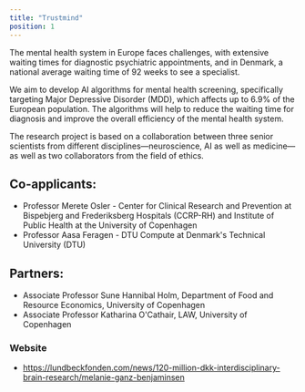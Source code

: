 ```yaml
---
title: "Trustmind"
position: 1
---
```


<p>
The mental health system in Europe faces challenges, with extensive waiting times for diagnostic psychiatric appointments, and in Denmark, a national average waiting time of 92 weeks to see a specialist. 

We aim to develop AI algorithms for mental health screening, specifically targeting Major Depressive Disorder (MDD), which affects up to 6.9% of the European population. The algorithms will help to reduce the waiting time for diagnosis and improve the overall efficiency of the mental health system.

The research project is based on a collaboration between three senior scientists from different disciplines—neuroscience, AI as well as medicine—as well as two collaborators from the field of ethics.
</p>

<h2>Co-applicants:</h2>
<ul>
  <li>Professor Merete Osler - Center for Clinical Research and Prevention at Bispebjerg and Frederiksberg Hospitals (CCRP-RH) and Institute of Public Health at the University of Copenhagen</li>
  <li>Professor Aasa Feragen - DTU Compute at Denmark's Technical University (DTU)</li>
</ul>

<h2>Partners:</h2>
<ul>
  <li>Associate Professor Sune Hannibal Holm, Department of Food and Resource Economics, University of Copenhagen</li>
  <li>Associate Professor Katharina O'Cathair, LAW, University of Copenhagen</li>
</ul>

<h3>Website</h3>
<ul>
  <li><a href="https://lundbeckfonden.com/news/120-million-dkk-interdisciplinary-brain-research/melanie-ganz-benjaminsen">https://lundbeckfonden.com/news/120-million-dkk-interdisciplinary-brain-research/melanie-ganz-benjaminsen</a></li>
  </ul>


